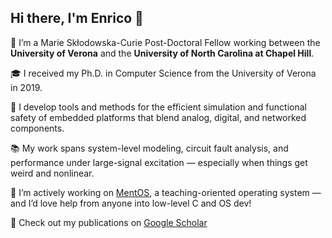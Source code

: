 ## Hi there, I'm Enrico 👋

🧪 I’m a Marie Skłodowska-Curie Post-Doctoral Fellow working between the **University of Verona** and the **University of North Carolina at Chapel Hill**.

🎓 I received my Ph.D. in Computer Science from the University of Verona in 2019.

🔧 I develop tools and methods for the efficient simulation and functional safety of embedded platforms that blend analog, digital, and networked components.

📚 My work spans system-level modeling, circuit fault analysis, and performance under large-signal excitation — especially when things get weird and nonlinear.

🧠 I’m actively working on [MentOS](https://github.com/mentos-team/MentOS), a teaching-oriented operating system — and I’d love help from anyone into low-level C and OS dev!

📄 Check out my publications on [Google Scholar](https://scholar.google.it/citations?user=J_1JzB4AAAAJ&hl=it)
